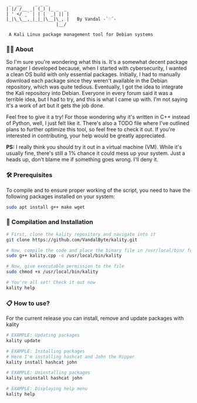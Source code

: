 ```
 _  __     _ _ _        
| |/ /__ _| (_) |_ _  _ 
| ' </ _` | | |  _| || |
|_|\_\__,_|_|_|\__|\_, |   By Vandal -`♡´-
                   |__/ 

 A Kali Linux package management tool for Debian systems
```

### 🤷‍♂️ About
So I'm sure you're wondering what this is. It's a somewhat decent package manager I developed because, when I started with cybersecurity, I wanted a clean OS build with only essential packages. Initially, I had to manually download each package since they weren't available in the Debian repository, which was quite tedious. Eventually, I got the idea to integrate the Kali repository into Debian. Everyone in every forum said it was a terrible idea, but I had to try, and this is what I came up with. I'm not saying it's a work of art but it gets the job done.

Feel free to give it a try! For those wondering why it's written in C++ instead of Python, well, I just felt like it. There's also a TODO file where I've outlined plans to further optimize this tool, so feel free to check it out. If you're interested in contributing, your help would be greatly appreciated.

**PS:** I really think you should try it out in a virtual machine (VM). While it's usually fine, there's still a 1% chance it could mess up your system. Just a heads up, don't blame me if something goes wrong. I'll deny it.

### 🛠️ Prerequisites
To compile and to ensure proper working of the script, you need to have the following packages installed on your system:
```bash
sudo apt install g++ make wget
```

### 🚀 Compilation and Installation
```bash
# First, clone the kality repository and navigate into it
git clone https://github.com/VandalByte/kality.git

# Now, compile the code and place the binary file in /usr/local/bin/ for system-wide access
sudo g++ kality.cpp -o /usr/local/bin/kality

# Now, give executable permission to the file
sudo chmod +x /usr/local/bin/kality

# You're all set! Check it out now
kality help
```

### 📋 How to use?
For the current release you can install, remove and update packages with kality

```bash
# EXAMPLE: Updating packages
kality update

# EXAMPLE: Installing packages
# Here I'm installing hashcat and John the Ripper
kality install hashcat john

# EXAMPLE: Uninstalling packages
kality uninstall hashcat john

# EXAMPLE: Displaying help menu
kality help
```